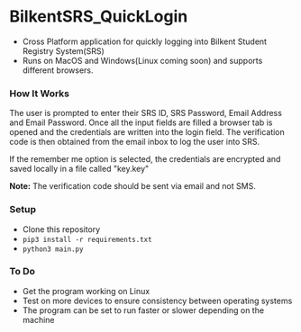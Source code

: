# BilkentSRS_QuickLogin
- Cross Platform application for quickly logging into Bilkent Student Registry System(SRS) 
- Runs on MacOS and Windows(Linux coming soon) and supports different browsers.

### How It Works ###
The user is prompted to enter their SRS ID, SRS Password, Email Address and Email Password. 
Once all the input fields are filled a browser tab is opened and the credentials are written into the login field.
The verification code is then obtained from the email inbox to log the user into SRS.

If the remember me option is selected, the credentials are encrypted and saved locally in a file called "key.key" 

**Note:** The verification code should be sent via email and not SMS.

### Setup ###
- Clone this repository
-  ``` pip3 install -r requirements.txt ``` 
- ```python3 main.py```

### To Do ### 
- Get the program working on Linux
- Test on more devices to ensure consistency between operating systems
- The program can be set to run faster or slower depending on the machine 
